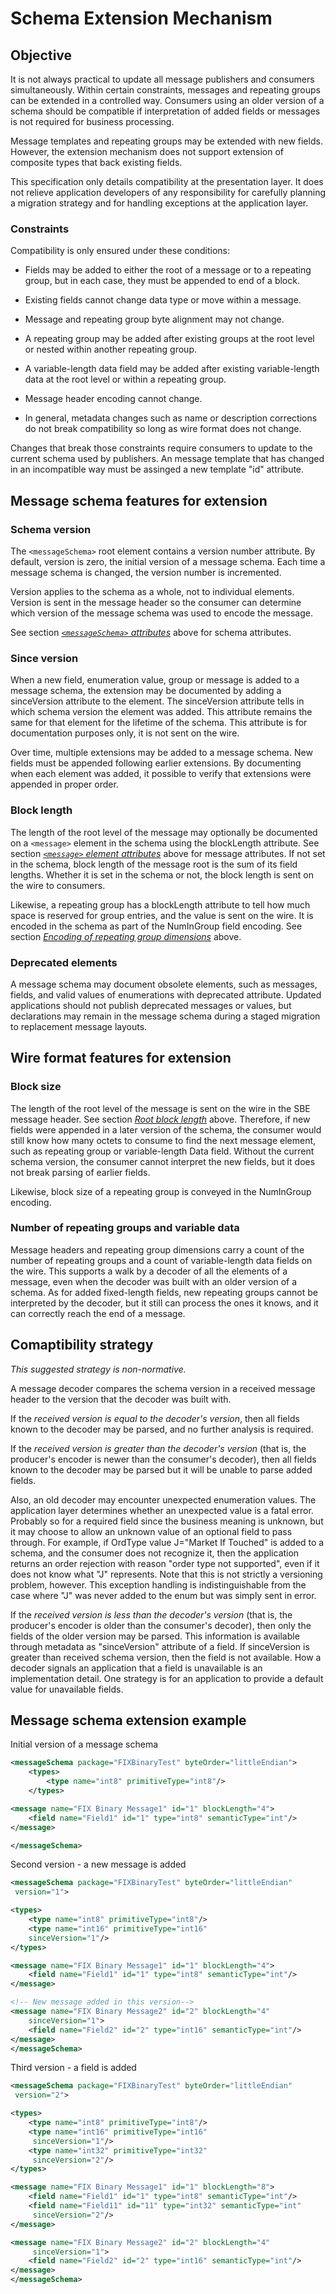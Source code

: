 # Schema Extension Mechanism

## Objective

It is not always practical to update all message publishers and
consumers simultaneously. Within certain constraints, messages
and repeating groups can be extended in a controlled way. Consumers using an
older version of a schema should be compatible if interpretation of
added fields or messages is not required for business processing.

Message templates and repeating groups may be extended with new fields. However, the extension mechanism does not support extension of composite types that back existing fields.

This specification only details compatibility at the presentation layer. It does not relieve application developers of any responsibility for carefully planning a migration strategy and for handling exceptions at the application layer.

### Constraints

Compatibility is only ensured under these conditions:

-   Fields may be added to either the root of a message or to a
    repeating group, but in each case, they must be appended to end of a
    block.

-   Existing fields cannot change data type or move within a message.

-   Message and repeating group byte alignment may not change.

-   A repeating group may be added after existing groups at the root level or nested within another repeating group.

-   A variable-length data field may be added after existing variable-length data at the root level or within a repeating group.

-   Message header encoding cannot change.

-   In general, metadata changes such as name or description corrections do not break compatibility so long as
wire format does not change.

Changes that break those constraints require consumers to update to the
current schema used by publishers. An message template that has changed in an incompatible way must be assinged a new template "id" attribute.

## Message schema features for extension

### Schema version

The `<messageSchema>` root element contains a version number attribute.
By default, version is zero, the initial version of a message schema.
Each time a message schema is changed, the version number is
incremented.

Version applies to the schema as a whole, not to individual elements.
Version is sent in the message header so the consumer can determine
which version of the message schema was used to encode the message.

See section [*`<messageSchema>` attributes*](#messageschema-attributes) above for schema attributes.

### Since version

When a new field, enumeration value, group or message is added to a message schema, the
extension may be documented by adding a sinceVersion attribute to the
element. The sinceVersion attribute tells in which schema version the
element was added. This attribute remains the same for that element for
the lifetime of the schema. This attribute is for documentation purposes
only, it is not sent on the wire.

Over time, multiple extensions may be added to a message schema. New
fields must be appended following earlier extensions. By documenting
when each element was added, it possible to verify that extensions were
appended in proper order.

### Block length

The length of the root level of the message may optionally be documented
on a `<message>` element in the schema using the blockLength attribute.
See section [*`<message>` element attributes*](#message-element-attributes) above for message attributes. If not set in the
schema, block length of the message root is the sum of its field
lengths. Whether it is set in the schema or not, the block length is
sent on the wire to consumers.

Likewise, a repeating group has a blockLength attribute to tell how much
space is reserved for group entries, and the value is sent on the wire.
It is encoded in the schema as part of the NumInGroup field encoding.
See section [*Encoding of repeating group dimensions*](#encoding-of-repeating-group-dimensions) above.

### Deprecated elements

A message schema may document obsolete elements, such as messages,
fields, and valid values of enumerations with deprecated attribute.
Updated applications should not publish deprecated messages or values,
but declarations may remain in the message schema during a staged
migration to replacement message layouts.

## Wire format features for extension

### Block size

The length of the root level of the message is sent on the wire in the
SBE message header. See section [*Root block length*](#root-block-length) above. Therefore, if new fields
were appended in a later version of the schema, the consumer would still
know how many octets to consume to find the next message element, such
as repeating group or variable-length Data field. Without the current
schema version, the consumer cannot interpret the new fields, but it
does not break parsing of earlier fields.

Likewise, block size of a repeating group is conveyed in the NumInGroup
encoding.

### Number of repeating groups and variable data

Message headers and repeating group dimensions carry a count of the number of repeating groups and a count of variable-length data fields on the wire. This supports a walk by a decoder of all the elements of a message, even when the decoder was built with an older version of a schema. As for added fixed-length fields, new repeating groups cannot be interpreted by the decoder, but it still can process the ones it knows, and it can correctly reach the end of a message.

## Comaptibility strategy

*This suggested strategy is non-normative.*

A message decoder compares the schema version in a received message header to the version that the decoder was built with.

If the *received version is equal to the decoder's version*, then all fields known to the decoder may be parsed, and no further analysis is required.

If the *received version is greater than the decoder's version* (that is, the producer's encoder is newer than the consumer's decoder), then all fields known to the decoder may be parsed but it will be unable to parse added fields.

Also, an old decoder may encounter unexpected enumeration values. The application layer determines whether an unexpected value is a fatal error. Probably so for a required field since the business meaning is unknown, but it may choose to allow an unknown value of an optional field to pass through. For example, if OrdType value J="Market If Touched" is added to a schema, and the consumer does not recognize it, then the application returns an order rejection with reason "order type not supported", even if it does not know what "J" represents. Note that this is not strictly a versioning problem, however. This exception handling is indistinguishable from the case where "J" was never added to the enum but was simply sent in error.

If the *received version is less than the decoder's version* (that is, the producer's encoder is older than the consumer's decoder), then only the fields of the older version may be parsed. This information is available through metadata as "sinceVersion" attribute of a field. If sinceVersion is greater than received schema version, then the field is not available. How a decoder signals an application that a field is unavailable is an implementation detail. One strategy is for an application to provide a default value for unavailable fields.

## Message schema extension example

Initial version of a message schema

```xml
<messageSchema package="FIXBinaryTest" byteOrder="littleEndian">
    <types>
        <type name="int8" primitiveType="int8"/>
    </types>

<message name="FIX Binary Message1" id="1" blockLength="4">
    <field name="Field1" id="1" type="int8" semanticType="int"/>
</message>

</messageSchema>
```

Second version - a new message is added

```xml
<messageSchema package="FIXBinaryTest" byteOrder="littleEndian"
 version="1">

<types>
    <type name="int8" primitiveType="int8"/>
    <type name="int16" primitiveType="int16"
    sinceVersion="1"/>
</types>

<message name="FIX Binary Message1" id="1" blockLength="4">
    <field name="Field1" id="1" type="int8" semanticType="int"/>
</message>

<!-- New message added in this version-->
<message name="FIX Binary Message2" id="2" blockLength="4"
    sinceVersion="1">
    <field name="Field2" id="2" type="int16" semanticType="int"/>
</message>
</messageSchema>
```

Third version - a field is added

```xml
<messageSchema package="FIXBinaryTest" byteOrder="littleEndian"
 version="2">

<types>
    <type name="int8" primitiveType="int8"/>
    <type name="int16" primitiveType="int16"
     sinceVersion="1"/>
    <type name="int32" primitiveType="int32"
     sinceVersion="2"/>
</types>

<message name="FIX Binary Message1" id="1" blockLength="8">
    <field name="Field1" id="1" type="int8" semanticType="int"/>
    <field name="Field11" id="11" type="int32" semanticType="int"
     sinceVersion="2"/>
</message>

<message name="FIX Binary Message2" id="2" blockLength="4"
     sinceVersion="1">
    <field name="Field2" id="2" type="int16" semanticType="int"/>
</message>
</messageSchema>
```
